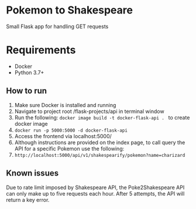 # Pokemon to Shakespeare 

 Small Flask app for handling GET requests 

# Requirements

- Docker  
- Python 3.7+ 

## How to run

1. Make sure Docker is installed and running
2. Navigate to project root /flask-projects/api in terminal window
3. Run the following: `docker image build -t docker-flask-api . ` to create docker image
4. `docker run -p 5000:5000 -d docker-flask-api`
5. Access the frontend via localhost:5000/
6. Although instructions are provided on the index page, to call query the API for a specific Pokemon use the following:
7. `http://localhost:5000/api/v1/shakespearify/pokemon?name=charizard` 

## Known issues

Due to rate limit imposed by Shakespeare API, the Poke2Shakespeare API can only make up to five requests each hour. After 5 attempts, the API will return a key error.
